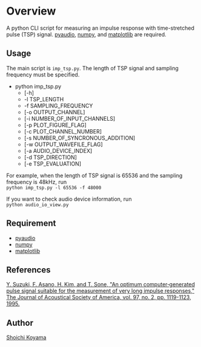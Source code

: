 # Overview
A python CLI script for measuring an impulse response with time-stretched pulse (TSP) signal.
[pyaudio](https://people.csail.mit.edu/hubert/pyaudio/), [numpy](http://www.numpy.org/), and [matplotlib](http://matplotlib.org/) are required.

## Usage
The main script is `imp_tsp.py`. The length of TSP signal and sampling frequency must be specified.
* python imp_tsp.py
  * [-h]
  * -l TSP_LENGTH
  * -f SAMPLING_FREQUENCY
  * [-o OUTPUT_CHANNEL]
  * [-i NUMBER_OF_INPUT_CHANNELS]
  * [-p PLOT_FIGURE_FLAG]
  * [-c PLOT_CHANNEL_NUMBER]
  * [-s NUMBER_OF_SYNCRONOUS_ADDITION]
  * [-w OUTPUT_WAVEFILE_FLAG]
  * [-a AUDIO_DEVICE_INDEX]
  * [-d TSP_DIRECTION]
  * [-e TSP_EVALUATION]

For example, when the length of TSP signal is 65536 and the sampling frequency is 48kHz, run  
`python imp_tsp.py -l 65536 -f 48000`

If you want to check audio device information, run  
`python audio_io_view.py`

## Requirement
- [pyaudio](https://people.csail.mit.edu/hubert/pyaudio/)
- [numpy](http://www.numpy.org/)
- [matplotlib](http://matplotlib.org/)

## References
[Y. Suzuki, F. Asano, H. Kim, and T. Sone, "An optimum computer‐generated pulse signal suitable for the measurement of very long impulse responses," The Journal of Acoustical Society of America, vol. 97, no. 2, pp. 1119-1123, 1995.](http://scitation.aip.org/content/asa/journal/jasa/97/2/10.1121/1.412224)

## Author
[Shoichi Koyama](http://www.sh01.org/)
